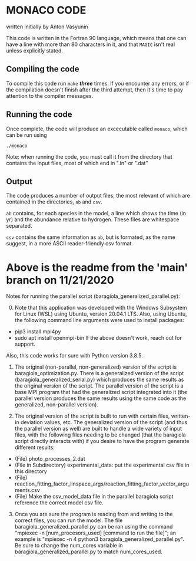 # MONACO CODE
written initially by Anton Vasyunin

This code is written in the Fortran 90 language, which means that one can have a line with more than 80 characters in it, and that `MAGIC` isn't real unless explicitly stated. 

## Compiling the code

To compile this code run `make` _**three**_ times. If you encounter any errors, or if the compilation doesn't finish after the third attempt, then it's time to pay attention to the compiler messages. 

## Running the code

Once complete, the code will produce an excecutable called `monaco`, which can be run using

`./monaco`

Note: when running the code, you must call it from the directory that contains the input files, most of which end in ".in" or ".dat"

## Output

The code produces a number of output files, the most relevant of which are contained in the directories, `ab` and `csv`. 

`ab` contains, for each species in the model, a line which shows the time (in yr) and the abundance relative to hydrogen. These files are whitespace separated.

`csv` contains the same information as `ab`, but is formated, as the name suggest, in a more ASCII reader-friendly csv format.

# Above is the readme from the 'main' branch on 11/21/2020

Notes for running the parallel script (baragiola_generalized_parallel.py):

0. Note that this application was developed with the Windows Subsystem for Linux (WSL) using Ubuntu, version 20.04.1 LTS. Also, using Ubuntu, the following command line arguments were used to install packages: 
- pip3 install mpi4py
- sudo apt install openmpi-bin
If the above doesn't work, reach out for support.

Also, this code works for sure with Python version 3.8.5.

1. The original (non-parallel, non-generalized) version of the script is baragiola_optimization.py. There is a generalized version of the script (baragiola_generalized_serial.py) which produces the same results as the original version of the script. The parallel version of the script is a base MPI program that had the generalized script integrated into it (the parallel version produces the same results using the same code as the generalized, non-parallel version).

2. The original version of the script is built to run with certain files, written-in deviation values, etc. The generalized version of the script (and thus the parallel version as well) are built to handle a wide variety of input files, with the following files needing to be changed (that the baragiola script directly interacts with) if you desire to have the program generate different results:

- (File) photo_processes_2.dat
- (File in Subdirectory) experimental_data: put the experimental csv file in this directory
- (File) reaction_fitting_factor_linspace_args/reaction_fitting_factor_vector_arguments.csv
- (File) Make the csv_model_data file in the parallel baragiola script reference the correct model csv file.

3. Once you are sure the program is reading from and writing to the correct files, you can run the model. The file baragiola_generalized_parallel.py can be ran using the command "mpiexec -n [num_procesors_used] [command to run the file]"; an example is "mpiexec -n 4 python3 baragiola_generalized_parallel.py". Be sure to change the num_cores variable in baragiola_generalized_parallel.py to match num_cores_used.